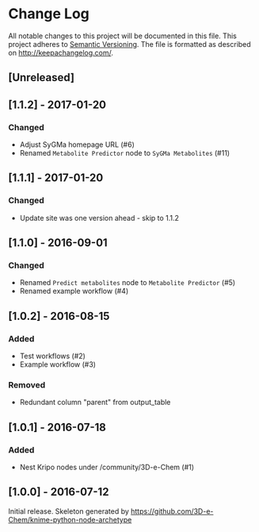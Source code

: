 # Change Log
All notable changes to this project will be documented in this file.
This project adheres to [Semantic Versioning](http://semver.org/).
The file is formatted as described on http://keepachangelog.com/.

## [Unreleased]

## [1.1.2] - 2017-01-20

### Changed

- Adjust SyGMa homepage URL (#6)
- Renamed `Metabolite Predictor` node to `SyGMa Metabolites` (#11)

## [1.1.1] - 2017-01-20

### Changed

- Update site was one version ahead - skip to 1.1.2

## [1.1.0] - 2016-09-01

### Changed

- Renamed `Predict metabolites` node to `Metabolite Predictor` (#5)
- Renamed example workflow (#4)

## [1.0.2] - 2016-08-15

### Added

- Test workflows (#2)
- Example workflow (#3)

### Removed

- Redundant column "parent" from output_table

## [1.0.1] - 2016-07-18 

### Added

- Nest Kripo nodes under /community/3D-e-Chem (#1)

## [1.0.0] - 2016-07-12

Initial release.
Skeleton generated by https://github.com/3D-e-Chem/knime-python-node-archetype


